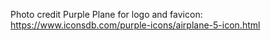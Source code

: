 Photo credit
Purple Plane for logo and favicon: https://www.iconsdb.com/purple-icons/airplane-5-icon.html
